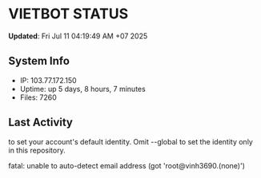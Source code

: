 # VIETBOT STATUS
**Updated**: Fri Jul 11 04:19:49 AM +07 2025

## System Info
- IP: 103.77.172.150
- Uptime: up 5 days, 8 hours, 7 minutes
- Files: 7260

## Last Activity

to set your account's default identity.
Omit --global to set the identity only in this repository.

fatal: unable to auto-detect email address (got 'root@vinh3690.(none)')
